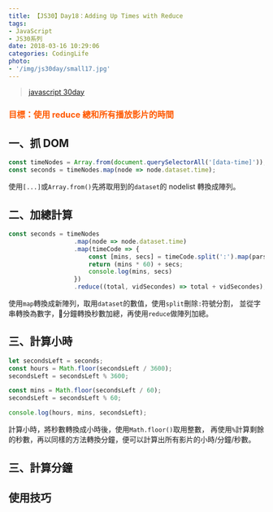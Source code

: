 ```yaml
---
title: 【JS30】Day18：Adding Up Times with Reduce
tags:
- JavaScript
- JS30系列
date: 2018-03-16 10:29:06
categories: CodingLife
photo:
- '/img/js30day/small17.jpg'
---
```


> [javascript 30day](https://javascript30.com/)

<!-- more -->

### <span style="color:#ff5900">目標：使用 reduce 總和所有播放影片的時間</span>

## 一、抓 DOM
```js
const timeNodes = Array.from(document.querySelectorAll('[data-time]'));
const seconds = timeNodes.map(node => node.dataset.time);
```
使用`[...]`或`Array.from()`先將取用到的`dataset`的 nodelist 轉換成陣列。

## 二、加總計算

```js
const seconds = timeNodes
                  .map(node => node.dataset.time)
                  .map(timeCode => {
                      const [mins, secs] = timeCode.split(':').map(parseFloat);
                      return (mins * 60) + secs;
                      console.log(mins, secs)
                  })
                  .reduce((total, vidSecondes) => total + vidSecondes);
```
使用`map`轉換成新陣列，取用`dataset`的數值，使用`split`刪除`:`符號分割，
並從字串轉換為數字，分鐘轉換秒數加總，再使用`reduce`做陣列加總。

## 三、計算小時

```js
let secondsLeft = seconds;
const hours = Math.floor(secondsLeft / 3600);
secondsLeft = secondsLeft % 3600;

const mins = Math.floor(secondsLeft / 60);
secondsLeft = secondsLeft % 60;

console.log(hours, mins, secondsLeft);
```
計算小時，將秒數轉換成小時後，使用`Math.floor()`取用整數，
再使用`%`計算剩餘的秒數，再以同樣的方法轉換分鐘，便可以計算出所有影片的小時/分鐘/秒數。

## 三、計算分鐘

## 使用技巧